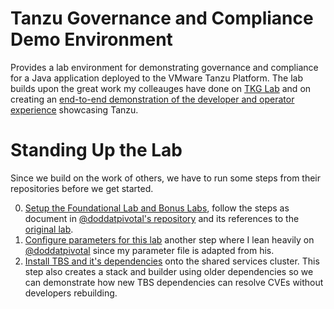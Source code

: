 # Tanzu Governance and Compliance Demo Environment

Provides a lab environment for demonstrating governance and compliance
for a Java application deployed to the VMware Tanzu Platform. The lab
builds upon the great work my colleauges have done on [TKG Lab](https://github.com/Tanzu-Solutions-Engineering/tkg-lab)
and on creating an [end-to-end demonstration of the developer and 
operator experience](https://github.com/doddatpivotal/tkg-lab-e2e-adaptation)
showcasing Tanzu.

# Standing Up the Lab

Since we build on the work of others, we have to run some steps from 
their repositories before we get started.

0. [Setup the Foundational Lab and Bonus Labs](https://github.com/doddatpivotal/tkg-lab-e2e-adaptation/blob/main/docs/00-tkg-lab-foundation.md), 
   follow the steps as document in [@doddatpivotal's repository](https://github.com/doddatpivotal/tkg-lab-e2e-adaptation) and its
   references to the [original lab](https://github.com/Tanzu-Solutions-Engineering/tkg-lab).
1. [Configure parameters for this lab](docs/01-lab-parameter-setup.md) another step
   where I lean heavily on [@doddatpivotal](https://github.com/doddatpivotal) since my parameter file is adapted
   from his.
2. [Install TBS and it's dependencies](docs/02-install-tbs.md) onto the shared services cluster. This step
   also creates a stack and builder using older dependencies so we can demonstrate how
   new TBS dependencies can resolve CVEs without developers rebuilding.
